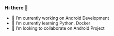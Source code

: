### Hi there 👋


- 🔭 I’m currently working on Android Development
- 🌱 I’m currently learning Python, Docker
- 👯 I’m looking to collaborate on Android Project

